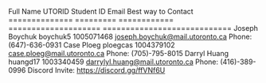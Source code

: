 Full Name		UTORID		Student ID 	Email				Best way to Contact
==============		=========	============	====================		============================
Joseph Boychuk		boychuk5	1005071468	joseph.boychuk@mail.utoronto.ca	Phone: (647)-636-0931
Case Ploeg        ploegcas  1004379102  case.ploeg@mail.utoronto.ca     Phone: (705)-795-8015
Darryl Huang      huangd17  1003340459  darrylyl.huang@mail.utoronto.ca Phone: (416)-389-0996
Discord Invite: https://discord.gg/ffVNf6U
